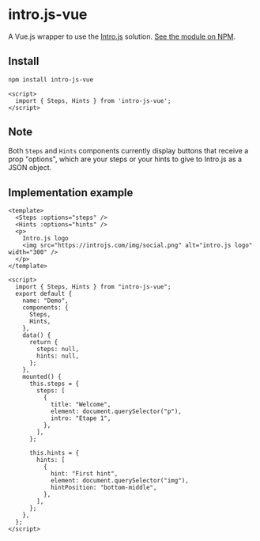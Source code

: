 # intro.js-vue

A Vue.js wrapper to use the [Intro.js](https://introjs.com/) solution.
[See the module on NPM](https://www.npmjs.com/package/intro-js-vue).

## Install

```bash
npm install intro-js-vue
```

```vue
<script>
  import { Steps, Hints } from 'intro-js-vue';
</script>
```

## Note

Both `Steps` and `Hints` components currently display buttons that receive a prop "options", which are your steps or your hints to give to Intro.js as a JSON object.

## Implementation example

```vue
<template>
  <Steps :options="steps" />
  <Hints :options="hints" />
  <p>
    Intro.js logo
    <img src="https://introjs.com/img/social.png" alt="intro.js logo" width="300" />
  </p>
</template>

<script>
  import { Steps, Hints } from "intro-js-vue";
  export default {
    name: "Demo",
    components: {
      Steps,
      Hints,
    },
    data() {
      return {
        steps: null,
        hints: null,
      };
    },
    mounted() {
      this.steps = {
        steps: [
          {
            title: "Welcome",
            element: document.querySelector("p"),
            intro: "Etape 1",
          },
        ],
      };
      
      this.hints = {
        hints: [
          {
            hint: "First hint",
            element: document.querySelector("img"),
            hintPosition: "bottom-middle",
          },
        ],
      };
    },
  };
</script>
```
